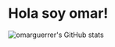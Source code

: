 # Hola soy omar!

![omarguerrer's GitHub stats](https://github-readme-stats.vercel.app/api?username=omarguerrer&show_icons=true&theme=dracula)



